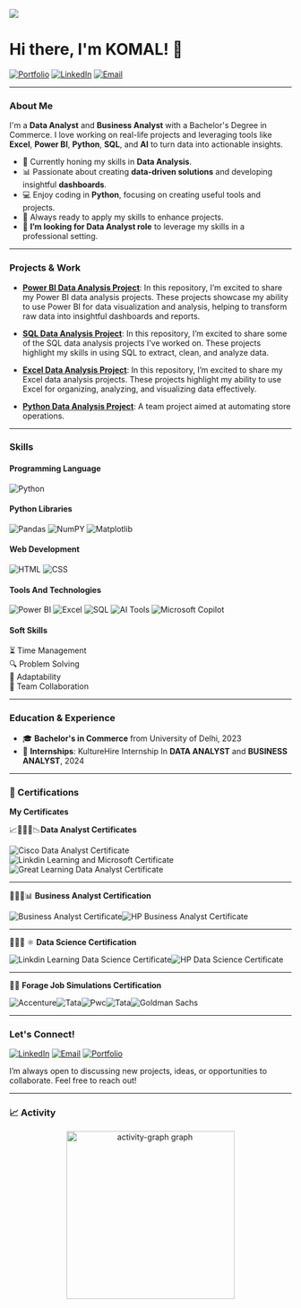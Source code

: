 ![](https://komarev.com/ghpvc/?username=KOMAL-3008&label=Profile%20Views&color=0e75b6&style=flat)
# Hi there, I'm KOMAL! 👋

[![Portfolio](https://img.shields.io/badge/-Portfolio-FF5722?style=flat&logo=firefox&logoColor=white)](https://github.com/KOMAL-3008)
[![LinkedIn](https://img.shields.io/badge/-LinkedIn-0077B5?style=flat&logo=linkedin&logoColor=white)](https://www.linkedin.com/in/komal-thakur-037b27232/)
[![Email](https://img.shields.io/badge/-Email-D14836?style=flat&logo=gmail&logoColor=white)](mailto:komalofficework30@gmail.com)

---

### About Me

I'm a **Data Analyst** and **Business Analyst** with a Bachelor's Degree in Commerce. I love working on real-life projects and leveraging tools like **Excel**, **Power BI**, **Python**, **SQL**, and **AI** to turn data into actionable insights.

- 🌱 Currently honing my skills in **Data Analysis**.
- 📊 Passionate about creating **data-driven solutions** and developing insightful **dashboards**.
- 💻 Enjoy coding in **Python**, focusing on creating useful tools and projects.
- 🎨 Always ready to apply my skills to enhance projects.
- 🎯 **I’m looking for Data Analyst role** to leverage my skills in a professional setting.

---

### Projects & Work

- **[Power BI Data Analysis Project](https://github.com/shaun-mia/Power-BI-Data-Analysis-Project)**: In this repository, I’m excited to share my Power BI data analysis projects. These projects showcase my ability to use Power BI for data visualization and analysis, helping to transform raw data into insightful dashboards and reports.

- **[SQL Data Analysis Project](https://github.com/shaun-mia/SQL-Data-Analysis-Project)**: In this repository, I’m excited to share some of the SQL data analysis projects I’ve worked on. These projects highlight my skills in using SQL to extract, clean, and analyze data.
- **[Excel Data Analysis Project](https://github.com/shaun-mia/Excel-Data-Analysis-Project)**: In this repository, I’m excited to share my Excel data analysis projects. These projects highlight my ability to use Excel for organizing, analyzing, and visualizing data effectively.

- **[Python Data Analysis Project](https://github.com/shaun-mia/Python-Data-Analysis-Project)**: A team project aimed at automating store operations.

---

### Skills

#### Programming Language
![Python](https://img.shields.io/badge/-Python-3776AB?style=flat&logo=python&logoColor=white) 

#### Python Libraries
![Pandas](https://img.shields.io/badge/-Pandas-150458?style=flat&logo=pandas&logoColor=white) 
![NumPY](https://img.shields.io/badge/-Numpy-013243?style=flat&logo=numpy&logoColor=white) 
![Matplotlib](https://img.shields.io/badge/-Matplotlib-11557C?style=flat&logo=matplotlib&logoColor=white) 

#### Web Development
![HTML](https://img.shields.io/badge/-HTML-E34F26?style=flat&logo=html5&logoColor=white)
![CSS](https://img.shields.io/badge/-CSS-1572B6?style=flat&logo=css3&logoColor=white)

#### Tools And Technologies
![Power BI](https://img.shields.io/badge/-Power%20BI-F2C811?style=flat&logo=powerbi&logoColor=white)
![Excel](https://img.shields.io/badge/-Excel-217346?style=flat&logo=microsoft-excel&logoColor=white)
![SQL](https://img.shields.io/badge/-SQL%20Server-CC2927?style=flat&logo=microsoft-sql-server&logoColor=white)
![AI Tools](https://img.shields.io/badge/-ChatGPT-00B37E?style=flat&logo=openai&logoColor=white)
![Microsoft Copilot](https://img.shields.io/badge/-Microsoft%20Copilot-2B2B2B?style=flat&logo=microsoft&logoColor=white)

#### Soft Skills
⏳ Time Management  
🔍 Problem Solving  
🔄 Adaptability  
🤝 Team Collaboration

---
### Education & Experience

- 🎓 **Bachelor's in Commerce** from University of Delhi, 2023
- 🏅 **Internships**: KultureHire Internship In **DATA ANALYST** and **BUSINESS ANALYST**, 2024

---
### 🥇 Certifications

**My Certificates**

📈👩🏻‍💻📉**Data Analyst Certificates** 

![Cisco Data Analyst Certificate](https://github.com/KOMAL-3008/Certificates/blob/main/cisco.ico)![Linkdin Learning and Microsoft Certificate](https://github.com/KOMAL-3008/Certificates/blob/main/microsoft%20and%20linkdin%20.ico)![Great Learning Data Analyst Certificate](https://github.com/KOMAL-3008/Certificates/blob/main/Great%20Learning%20Data%20Analyst.ico)

---

👩🏻‍💼📊 **Business Analyst Certification**

![Business Analyst Certificate](https://github.com/KOMAL-3008/Certificates/blob/main/business.ico)![HP Business Analyst Certificate](https://github.com/KOMAL-3008/Certificates/blob/main/HP%20business%20analyst.ico)

---

👩🏻‍🔬 ⚛︎ **Data Science Certification**

![Linkdin Learning Data Science Certificate](https://github.com/KOMAL-3008/Certificates/blob/main/data%20science.ico)![HP Data Science Certificate](https://github.com/KOMAL-3008/Certificates/blob/main/HP%20ANALYST.ico)

---

💼🎯 **Forage Job Simulations Certification**

![Accenture](https://github.com/KOMAL-3008/Certificates/blob/main/accenture.ico)![Tata](https://github.com/KOMAL-3008/Certificates/blob/main/Tata.ico)![Pwc](https://github.com/KOMAL-3008/Certificates/blob/main/Pwc.ico)![Tata](https://github.com/KOMAL-3008/Certificates/blob/main/Tata%20CyberSecurity.ico)![Goldman Sachs](https://github.com/KOMAL-3008/Certificates/blob/main/Excel.ico)

---

### Let's Connect!

[![LinkedIn](https://img.shields.io/badge/-LinkedIn-0077B5?style=flat&logo=linkedin&logoColor=white)](https://www.linkedin.com/in/komal-thakur-037b27232/) 
[![Email](https://img.shields.io/badge/-Email-D14836?style=flat&logo=gmail&logoColor=white)](mailto:komalofficework30@gmail.com) 
[![Portfolio](https://img.shields.io/badge/-Portfolio-FF5722?style=flat&logo=firefox&logoColor=white)](https://github.com/KOMAL-3008)

I’m always open to discussing new projects, ideas, or opportunities to collaborate. Feel free to reach out!

---

### 📈 Activity

<div align="center">
  <img src="https://github-readme-activity-graph.vercel.app/graph?username=KOMAL-3008&radius=16&theme=react&area=true&order=5" height="300" alt="activity-graph graph"  />
</div>
